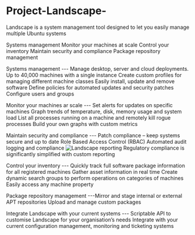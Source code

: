 # Project-Landscape-
Landscape is a system management tool designed to let you easily manage multiple Ubuntu systems

Systems management
Monitor your machines at scale
Control your inventory
Maintain security and compliance
Package repository management


Systems management --- Manage desktop, server and cloud deployments.
Up to 40,000 machines with a single instance
Create custom profiles for managing different machine classes
Easily install, update and remove software
Define policies for automated updates and security patches
Configure users and groups

Monitor your machines ar scale --- Set alerts for updates on specific machines
Graph trends of temperature, disk, memory usage and system load
List all processes running on a machine and remotely kill rogue processes
Build your own graphs with custom metrics

Maintain security and compliance --- Patch compliance – keep systems secure and up to date
Role Based Access Control (RBAC)
Automated audit logging and compliance ![Landscape](https://user-images.githubusercontent.com/105795532/221411111-d5876ff7-5213-4de7-b194-c0917666c08d.png)
reporting
Regulatory compliance is significantly simplified with custom reporting

Control your inventory --- Quickly track full software package information for all registered machines
Gather asset information in real time
Create dynamic search groups to perform operations on categories of machines
Easily access any machine property

Package repository management ---Mirror and stage internal or external APT repositories
Upload and manage custom packages

Integrate Landscape with your current systems  --- Scriptable API to customise Landscape for your organisation’s needs
Integrate with your current configuration management, monitoring and ticketing systems
